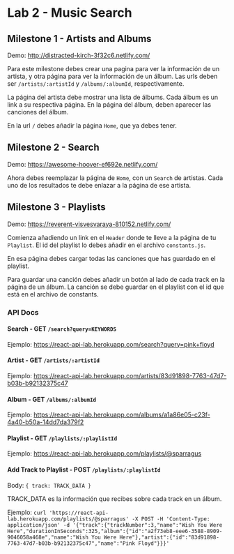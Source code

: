 # Lab 2 - Music Search

## Milestone 1 - Artists and Albums

Demo: http://distracted-kirch-3f32c6.netlify.com/

Para este milestone debes crear una pagina para ver la información de un artista, y otra página para ver la información de un álbum. Las urls deben ser `/artists/:artistId` y `/albums/:albumId`, respectivamente.

La página del artista debe mostrar una lista de álbums. Cada álbum es un link a su respectiva página. En la página del álbum, deben aparecer las canciones del álbum.

En la url `/` debes añadir la página `Home`, que ya debes tener.

## Milestone 2 - Search

Demo: https://awesome-hoover-ef692e.netlify.com/

Ahora debes reemplazar la página de `Home`, con un `Search` de artistas. Cada uno de los resultados te debe enlazar a la página de ese artista.

## Milestone 3 - Playlists

Demo: https://reverent-visvesvaraya-810152.netlify.com/

Comienza añadiendo un link en el `Header` donde te lleve a la página de tu `Playlist`. El id del playlist lo debes añadir en el archivo `constants.js`.

En esa página debes cargar todas las canciones que has guardado en el playlist.

Para guardar una canción debes añadir un botón al lado de cada track en la página de un álbum. La canción se debe guardar en el playlist con el id que está en el archivo de constants.

### API Docs

#### Search - GET `/search?query=KEYWORDS`

Ejemplo: https://react-api-lab.herokuapp.com/search?query=pink+floyd

#### Artist - GET `/artists/:artistId`

Ejemplo: https://react-api-lab.herokuapp.com/artists/83d91898-7763-47d7-b03b-b92132375c47

#### Album - GET `/albums/:albumId`

Ejemplo: https://react-api-lab.herokuapp.com/albums/a1a86e05-c23f-4a40-b50a-14dd7da379f2

#### Playlist - GET `/playlists/:playlistId`

Ejemplo: https://react-api-lab.herokuapp.com/playlists/@sparragus

#### Add Track to Playlist - POST `/playlists/:playlistId`

Body: `{ track: TRACK_DATA }`

TRACK_DATA es la información que recibes sobre cada track en un álbum.

Ejemplo:
`curl 'https://react-api-lab.herokuapp.com/playlists/@sparragus' -X POST -H 'Content-Type: application/json' -d '{"track":{"trackNumber":3,"name":"Wish You Were Here","durationInSeconds":325,"album":{"id":"a2f73eb8-eee6-3588-8909-9046058a468e","name":"Wish You Were Here"},"artist":{"id":"83d91898-7763-47d7-b03b-b92132375c47","name":"Pink Floyd"}}}'`
